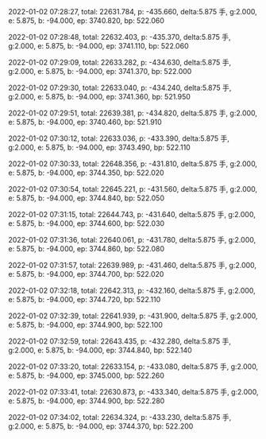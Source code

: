 2022-01-02 07:28:27, total: 22631.784, p: -435.660, delta:5.875 手, g:2.000, e: 5.875, b: -94.000, ep: 3740.820, bp: 522.060

2022-01-02 07:28:48, total: 22632.403, p: -435.370, delta:5.875 手, g:2.000, e: 5.875, b: -94.000, ep: 3741.110, bp: 522.060

2022-01-02 07:29:09, total: 22633.282, p: -434.630, delta:5.875 手, g:2.000, e: 5.875, b: -94.000, ep: 3741.370, bp: 522.000

2022-01-02 07:29:30, total: 22633.040, p: -434.240, delta:5.875 手, g:2.000, e: 5.875, b: -94.000, ep: 3741.360, bp: 521.950

2022-01-02 07:29:51, total: 22639.381, p: -434.820, delta:5.875 手, g:2.000, e: 5.875, b: -94.000, ep: 3740.460, bp: 521.910

2022-01-02 07:30:12, total: 22633.036, p: -433.390, delta:5.875 手, g:2.000, e: 5.875, b: -94.000, ep: 3743.490, bp: 522.110

2022-01-02 07:30:33, total: 22648.356, p: -431.810, delta:5.875 手, g:2.000, e: 5.875, b: -94.000, ep: 3744.350, bp: 522.020

2022-01-02 07:30:54, total: 22645.221, p: -431.560, delta:5.875 手, g:2.000, e: 5.875, b: -94.000, ep: 3744.840, bp: 522.050

2022-01-02 07:31:15, total: 22644.743, p: -431.640, delta:5.875 手, g:2.000, e: 5.875, b: -94.000, ep: 3744.600, bp: 522.030

2022-01-02 07:31:36, total: 22640.061, p: -431.780, delta:5.875 手, g:2.000, e: 5.875, b: -94.000, ep: 3744.860, bp: 522.080

2022-01-02 07:31:57, total: 22639.989, p: -431.460, delta:5.875 手, g:2.000, e: 5.875, b: -94.000, ep: 3744.700, bp: 522.020

2022-01-02 07:32:18, total: 22642.313, p: -432.160, delta:5.875 手, g:2.000, e: 5.875, b: -94.000, ep: 3744.720, bp: 522.110

2022-01-02 07:32:39, total: 22641.939, p: -431.900, delta:5.875 手, g:2.000, e: 5.875, b: -94.000, ep: 3744.900, bp: 522.100

2022-01-02 07:32:59, total: 22643.435, p: -432.280, delta:5.875 手, g:2.000, e: 5.875, b: -94.000, ep: 3744.840, bp: 522.140

2022-01-02 07:33:20, total: 22633.154, p: -433.080, delta:5.875 手, g:2.000, e: 5.875, b: -94.000, ep: 3745.000, bp: 522.260

2022-01-02 07:33:41, total: 22630.873, p: -433.340, delta:5.875 手, g:2.000, e: 5.875, b: -94.000, ep: 3744.900, bp: 522.280

2022-01-02 07:34:02, total: 22634.324, p: -433.230, delta:5.875 手, g:2.000, e: 5.875, b: -94.000, ep: 3744.370, bp: 522.200